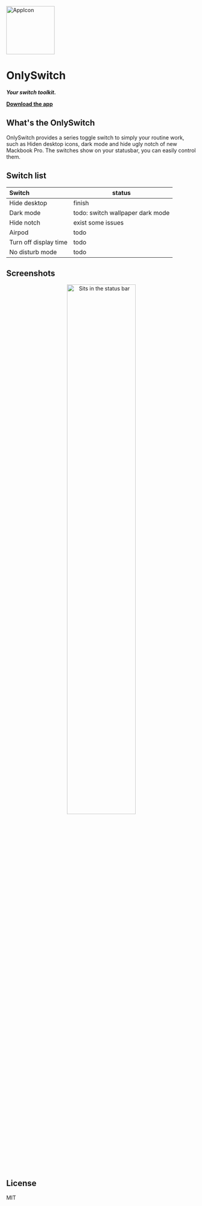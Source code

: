 <p align="left">
<img alt="AppIcon" src="http://www.jacklandrin.com/wp-content/uploads/2021/12/only_switch_256.png" width="128px" align="center" />
</p>

# OnlySwitch

***Your switch toolkit.***

[**Download the app**](https://github.com/jacklandrin/OnlySwitch/releases/download/release_0.1/OnlySwitch.zip)

## What's the OnlySwitch
OnlySwitch provides a series toggle switch to simply your routine work, such as Hiden desktop icons, dark mode and hide ugly notch of new Mackbook Pro. The switches show on your statusbar, you can easily control them.

## Switch list

| Switch                | status                           |
|:----------------------|----------------------------------|
| Hide desktop          | finish                           |
| Dark mode             | todo: switch wallpaper dark mode |
| Hide notch            | exist some issues                |
| Airpod                | todo                             |
| Turn off display time | todo                             |
| No disturb mode       | todo                             |

 
## Screenshots

<p align="center">
<img alt="Sits in the status bar" src="http://www.jacklandrin.com/wp-content/uploads/2021/12/hidenotch.png" width="60%" align="center" />
</p>

## License
MIT
